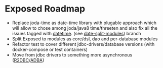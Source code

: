 # Exposed Roadmap

* Replace joda-time as date-time library with plugable approach which will allow to chose among joda/java8 time/threeten and also fix all the issues tagged with [datetime](https://github.com/JetBrains/Exposed/issues?q=is%3Aissue+is%3Aopen+label%3Adatetime). (see [date-split-modules](https://github.com/JetBrains/Exposed/tree/date-split-modules)) branch
* Split Exposed to modules as core/dsl, dao and per-database modules
* Refactor test to cover different jdbc-drivers/database versions (with docker-compose or test containers)
* Move from jdbc drivers to something more asynchronous ([R2DBC](https://r2dbc.io/)\/[ADBA](https://github.com/oracle/oracle-db-examples/tree/master/java/AoJ))

